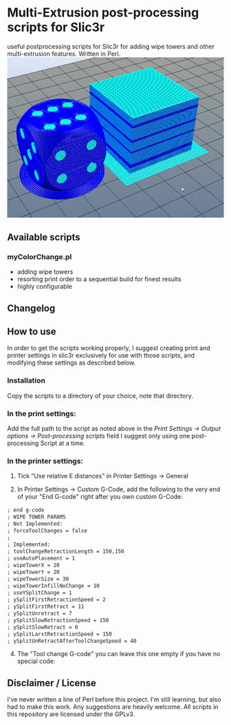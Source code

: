 # Multi-Extrusion post-processing scripts for Slic3r
useful postprocessing scripts for Slic3r for adding wipe towers and other multi-extrusion features. Written in Perl.
![example g-code](https://raw.githubusercontent.com/TheNEStOnline/Multi-Extrusion-post-processing-scripts-for-Slic3r/6c7a91dbf7c16d14acc304833537346e233451eb/Example_Images/2_Color_Dice.png)
## Available scripts
### myColorChange.pl
- adding wipe towers
- resorting print order to a sequential build for finest results
- highly configurable

## Changelog


## How to use
In order to get the scripts working properly, I suggest creating print and printer settings in slic3r exclusively for use with those scripts, and modifying these settings as described below.

### Installation
Copy the scripts to a directory of your choice, note that directory.

### In the print settings:
Add the full path to the script as noted above in the _Print Settings -> Output options -> Post-processing scripts_ field
I suggest only using one post-processing Script at a time.

### In the printer settings:
1. Tick "Use relative E distances" in Printer Settings -> General

2. In Printer Settings -> Custom G-Code, add the following to the very end of your "End G-code" right after you own custom G-Code:
```
; end g-code
; WIPE TOWER PARAMS
; Not Implemented:
; forceToolChanges = false
;
; Implemented:
; toolChangeRetractionLength = 150,150
; useAutoPlacement = 1
; wipeTowerX = 20
; wipeTowerY = 20
; wipeTowerSize = 30
; wipeTowerInfillNoChange = 10
; useYSplitChange = 1
; ySplitFirstRetractionSpeed = 2
; ySplitFirstRetract = 11
; ySplitUnretract = 7
; ySplitSlowRetractionSpeed = 150
; ySplitSlowRetract = 0
; ySplitLarstRetractionSpeed = 150
; ySplitUnRetractAfterToolChangeSpeed = 40
```

4. The "Tool change G-code" you can leave this one empty if you have no special code:

## Disclaimer / License
I've never written a line of Perl before this project. I'm still learning, but also had to make this work. Any suggestions are heavily welcome.
All scripts in this repository are licensed under the GPLv3.
